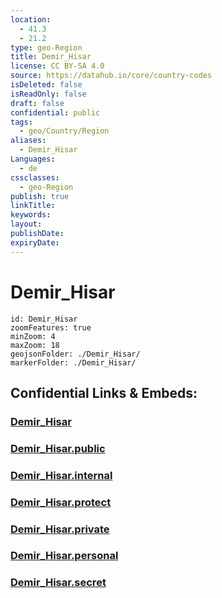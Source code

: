 ```yaml
---
location:
  - 41.3
  - 21.2
type: geo-Region
title: Demir_Hisar
license: CC BY-SA 4.0
source: https://datahub.io/core/country-codes
isDeleted: false
isReadOnly: false
draft: false
confidential: public
tags:
  - geo/Country/Region
aliases:
  - Demir_Hisar
Languages:
  - de
cssclasses:
  - geo-Region
publish: true
linkTitle:
keywords:
layout:
publishDate:
expiryDate:
---
```


# Demir_Hisar

```leaflet
id: Demir_Hisar
zoomFeatures: true 
minZoom: 4 
maxZoom: 18
geojsonFolder: ./Demir_Hisar/
markerFolder: ./Demir_Hisar/
```


## Confidential Links & Embeds: 

### [Demir_Hisar](/_Standards/Earth/Continent/Europe/Europe~South/Macedonia~North/Municipalities~Macedonia/Demir_Hisar.md) 

### [Demir_Hisar.public](/_public/Earth/Continent/Europe/Europe~South/Macedonia~North/Municipalities~Macedonia/Demir_Hisar.public.md) 

### [Demir_Hisar.internal](/_internal/Earth/Continent/Europe/Europe~South/Macedonia~North/Municipalities~Macedonia/Demir_Hisar.internal.md) 

### [Demir_Hisar.protect](/_protect/Earth/Continent/Europe/Europe~South/Macedonia~North/Municipalities~Macedonia/Demir_Hisar.protect.md) 

### [Demir_Hisar.private](/_private/Earth/Continent/Europe/Europe~South/Macedonia~North/Municipalities~Macedonia/Demir_Hisar.private.md) 

### [Demir_Hisar.personal](/_personal/Earth/Continent/Europe/Europe~South/Macedonia~North/Municipalities~Macedonia/Demir_Hisar.personal.md) 

### [Demir_Hisar.secret](/_secret/Earth/Continent/Europe/Europe~South/Macedonia~North/Municipalities~Macedonia/Demir_Hisar.secret.md)

